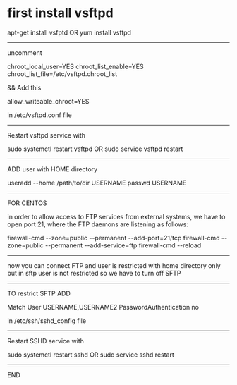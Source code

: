 # first install vsftpd


apt-get install vsfptd      OR     yum install vsftpd

************************************************************

uncomment

chroot_local_user=YES
chroot_list_enable=YES
chroot_list_file=/etc/vsftpd.chroot_list

&& Add this

allow_writeable_chroot=YES

in /etc/vsftpd.conf file

*******************************************************************

Restart vsftpd service with

sudo systemctl restart vsftpd      OR      sudo service vsftpd restart

********************************************************************

ADD user with HOME directory


useradd --home /path/to/dir USERNAME
passwd USERNAME

**********************************************************************
FOR CENTOS

in order to allow access to FTP services from external systems,
we have to open port 21, where the FTP daemons are listening as follows:

firewall-cmd --zone=public --permanent --add-port=21/tcp
firewall-cmd --zone=public --permanent --add-service=ftp
firewall-cmd --reload

****************************************************************************

now you can connect FTP and user is restricted with home directory only but in sftp user is not restricted so we have to turn off SFTP

**********************************************************************

TO restrict SFTP ADD 

Match User USERNAME,USERNAME2
PasswordAuthentication no

in /etc/ssh/sshd_config file

**************************************************************************

Restart SSHD service with

sudo systemctl restart sshd      OR      sudo service sshd restart


************************************************************************


END
